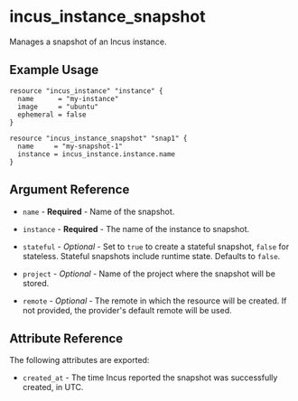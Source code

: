 # incus_instance_snapshot

Manages a snapshot of an Incus instance.

## Example Usage

```hcl
resource "incus_instance" "instance" {
  name      = "my-instance"
  image     = "ubuntu"
  ephemeral = false
}

resource "incus_instance_snapshot" "snap1" {
  name     = "my-snapshot-1"
  instance = incus_instance.instance.name
}
```

## Argument Reference

* `name` - **Required** - Name of the snapshot.

* `instance` - **Required** - The name of the instance to snapshot.

* `stateful` - *Optional* - Set to `true` to create a stateful snapshot,
  `false` for stateless. Stateful snapshots include runtime state. Defaults to
  `false`.

* `project` - *Optional* - Name of the project where the snapshot will be stored.

* `remote` - *Optional* - The remote in which the resource will be created. If
  not provided, the provider's default remote will be used.

## Attribute Reference

The following attributes are exported:

* `created_at` - The time Incus  reported the snapshot was successfully created,
  in UTC.
